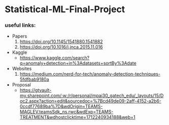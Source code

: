 # Statistical-ML-Final-Project

### useful links:
- Papers
    1. https://doi.org/10.1145/1541880.1541882
    2. https://doi.org/10.1016/j.jnca.2015.11.016
- Kaggle 
    - https://www.kaggle.com/search?q=anomaly+detection+in%3Adatasets+sortBy%3Adate 
- Websites
    1. https://medium.com/nerd-for-tech/anomaly-detection-techniques-5fdfbab9180a
- Proposal 
    - https://gtvault-my.sharepoint.com/:w:/r/personal/mpai30_gatech_edu/_layouts/15/Doc2.aspx?action=edit&sourcedoc=%7Bcd49de09-2aff-4152-a2b6-0ccdf77689ba%7D&wdOrigin=TEAMS-MAGLEV.teamsSdk_ns.rwc&wdExp=TEAMS-TREATMENT&wdhostclicktime=1712240934188&web=1
